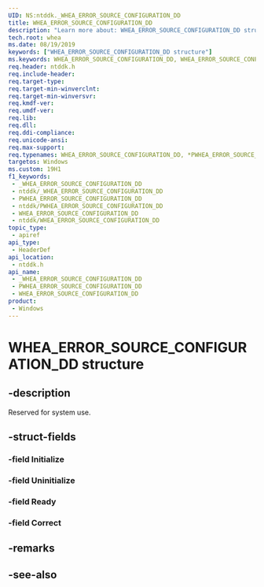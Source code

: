 ```yaml
---
UID: NS:ntddk._WHEA_ERROR_SOURCE_CONFIGURATION_DD
title: WHEA_ERROR_SOURCE_CONFIGURATION_DD
description: "Learn more about: WHEA_ERROR_SOURCE_CONFIGURATION_DD structure"
tech.root: whea
ms.date: 08/19/2019
keywords: ["WHEA_ERROR_SOURCE_CONFIGURATION_DD structure"]
ms.keywords: WHEA_ERROR_SOURCE_CONFIGURATION_DD, WHEA_ERROR_SOURCE_CONFIGURATION_DD, *PWHEA_ERROR_SOURCE_CONFIGURATION_DD,
req.header: ntddk.h
req.include-header: 
req.target-type: 
req.target-min-winverclnt: 
req.target-min-winversvr: 
req.kmdf-ver: 
req.umdf-ver: 
req.lib: 
req.dll: 
req.ddi-compliance: 
req.unicode-ansi: 
req.max-support: 
req.typenames: WHEA_ERROR_SOURCE_CONFIGURATION_DD, *PWHEA_ERROR_SOURCE_CONFIGURATION_DD
targetos: Windows
ms.custom: 19H1
f1_keywords:
 - _WHEA_ERROR_SOURCE_CONFIGURATION_DD
 - ntddk/_WHEA_ERROR_SOURCE_CONFIGURATION_DD
 - PWHEA_ERROR_SOURCE_CONFIGURATION_DD
 - ntddk/PWHEA_ERROR_SOURCE_CONFIGURATION_DD
 - WHEA_ERROR_SOURCE_CONFIGURATION_DD
 - ntddk/WHEA_ERROR_SOURCE_CONFIGURATION_DD
topic_type:
 - apiref
api_type:
 - HeaderDef
api_location:
 - ntddk.h
api_name:
 - _WHEA_ERROR_SOURCE_CONFIGURATION_DD
 - PWHEA_ERROR_SOURCE_CONFIGURATION_DD
 - WHEA_ERROR_SOURCE_CONFIGURATION_DD
product:
 - Windows
---
```


# WHEA_ERROR_SOURCE_CONFIGURATION_DD structure


## -description

Reserved for system use.

## -struct-fields

### -field Initialize

### -field Uninitialize

### -field Ready

### -field Correct

## -remarks

## -see-also

